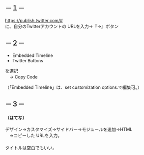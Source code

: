 ## －１－
<https://publish.twitter.com/#>  
に、自分のTwitterアカウントの URLを入力→『→』ボタン


## －２－
 * Embedded Timeline
 * Twitter Buttons

を選択  
　→ Copy Code

（「Embedded Timeline」は、set customization options.で編集可。）

## －３－
#### （はてな）  
デザイン→カスタマイズ→サイドバー→モジュールを追加→HTML  
　⇒コピーした URLを入力。  
　  
タイトルは空白でもいい。


